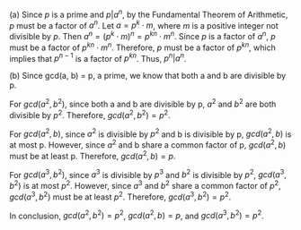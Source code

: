 (a) Since $p$ is a prime and $p | a^n$, by the Fundamental Theorem of Arithmetic, $p$ must be a factor of $a^n$. Let $a = p^k \cdot m$, where $m$ is a positive integer not divisible by $p$. Then $a^n = (p^k \cdot m)^n = p^{kn} \cdot m^n$. Since $p$ is a factor of $a^n$, $p$ must be a factor of $p^{kn} \cdot m^n$. Therefore, $p$ must be a factor of $p^{kn}$, which implies that $p^{n-1}$ is a factor of $p^{kn}$. Thus, $p^n | a^n$.

(b) Since gcd(a, b) = p, a prime, we know that both a and b are divisible by p. 

For $gcd(a^2, b^2)$, since both a and b are divisible by p, $a^2$ and $b^2$ are both divisible by $p^2$. Therefore, $gcd(a^2, b^2) = p^2$.

For $gcd(a^2, b)$, since $a^2$ is divisible by $p^2$ and b is divisible by p, $gcd(a^2, b)$ is at most p. However, since $a^2$ and b share a common factor of p, $gcd(a^2, b)$ must be at least p. Therefore, $gcd(a^2, b) = p$.

For $gcd(a^3, b^2)$, since $a^3$ is divisible by $p^3$ and $b^2$ is divisible by $p^2$, $gcd(a^3, b^2)$ is at most $p^2$. However, since $a^3$ and $b^2$ share a common factor of $p^2$, $gcd(a^3, b^2)$ must be at least $p^2$. Therefore, $gcd(a^3, b^2) = p^2$.

In conclusion, $gcd(a^2, b^2) = p^2$, $gcd(a^2, b) = p$, and $gcd(a^3, b^2) = p^2$.